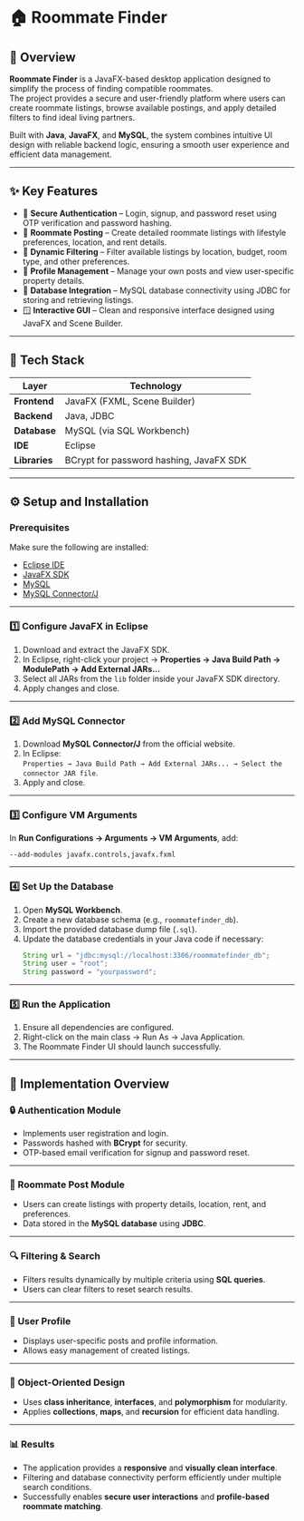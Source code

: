 # 🏠 Roommate Finder

## 📘 Overview
**Roommate Finder** is a JavaFX-based desktop application designed to simplify the process of finding compatible roommates.  
The project provides a secure and user-friendly platform where users can create roommate listings, browse available postings, and apply detailed filters to find ideal living partners.  

Built with **Java**, **JavaFX**, and **MySQL**, the system combines intuitive UI design with reliable backend logic, ensuring a smooth user experience and efficient data management.

---

## ✨ Key Features
- 🔐 **Secure Authentication** – Login, signup, and password reset using OTP verification and password hashing.  
- 🏡 **Roommate Posting** – Create detailed roommate listings with lifestyle preferences, location, and rent details.  
- 🔎 **Dynamic Filtering** – Filter available listings by location, budget, room type, and other preferences.  
- 👤 **Profile Management** – Manage your own posts and view user-specific property details.  
- 💾 **Database Integration** – MySQL database connectivity using JDBC for storing and retrieving listings.  
- 🪟 **Interactive GUI** – Clean and responsive interface designed using JavaFX and Scene Builder.  

---

## 🧱 Tech Stack
| Layer | Technology |
|-------|-------------|
| **Frontend** | JavaFX (FXML, Scene Builder) |
| **Backend** | Java, JDBC |
| **Database** | MySQL (via SQL Workbench) |
| **IDE** | Eclipse |
| **Libraries** | BCrypt for password hashing, JavaFX SDK |

---

## ⚙️ Setup and Installation

### Prerequisites
Make sure the following are installed:
- [Eclipse IDE](https://www.eclipse.org/downloads/)
- [JavaFX SDK](https://openjfx.io/)
- [MySQL](https://dev.mysql.com/downloads/)
- [MySQL Connector/J](https://dev.mysql.com/downloads/connector/j/)

---

### 1️⃣ Configure JavaFX in Eclipse
1. Download and extract the JavaFX SDK.  
2. In Eclipse, right-click your project → **Properties → Java Build Path → ModulePath → Add External JARs...**  
3. Select all JARs from the `lib` folder inside your JavaFX SDK directory.  
4. Apply changes and close.

---

### 2️⃣ Add MySQL Connector
1. Download **MySQL Connector/J** from the official website.  
2. In Eclipse:  
   `Properties → Java Build Path → Add External JARs... → Select the connector JAR file`.  
3. Apply and close.

---

### 3️⃣ Configure VM Arguments
In **Run Configurations → Arguments → VM Arguments**, add:
  ```
  --add-modules javafx.controls,javafx.fxml
  ```

---

### 4️⃣ Set Up the Database
1. Open **MySQL Workbench**.  
2. Create a new database schema (e.g., `roommatefinder_db`).  
3. Import the provided database dump file (`.sql`).  
4. Update the database credentials in your Java code if necessary:
   ```java
   String url = "jdbc:mysql://localhost:3306/roommatefinder_db";
   String user = "root";
   String password = "yourpassword";

---

### 5️⃣ Run the Application

1. Ensure all dependencies are configured.
2. Right-click on the main class → Run As → Java Application.
3. The Roommate Finder UI should launch successfully.

---
## 🧠 Implementation Overview

### 🔒 Authentication Module
- Implements user registration and login.  
- Passwords hashed with **BCrypt** for security.  
- OTP-based email verification for signup and password reset.  

---

### 🏡 Roommate Post Module
- Users can create listings with property details, location, rent, and preferences.  
- Data stored in the **MySQL database** using **JDBC**.  

---

### 🔍 Filtering & Search
- Filters results dynamically by multiple criteria using **SQL queries**.  
- Users can clear filters to reset search results.  

---

### 👤 User Profile
- Displays user-specific posts and profile information.  
- Allows easy management of created listings.  

---

### 🧱 Object-Oriented Design
- Uses **class inheritance**, **interfaces**, and **polymorphism** for modularity.  
- Applies **collections**, **maps**, and **recursion** for efficient data handling.  

---

### 📊 Results
- The application provides a **responsive** and **visually clean interface**.  
- Filtering and database connectivity perform efficiently under multiple search conditions.  
- Successfully enables **secure user interactions** and **profile-based roommate matching**.  


